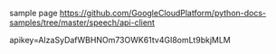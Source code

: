 sample page https://github.com/GoogleCloudPlatform/python-docs-samples/tree/master/speech/api-client


apikey=AIzaSyDafWBHNOm73OWK61tv4GI8omLt9bkjMLM


